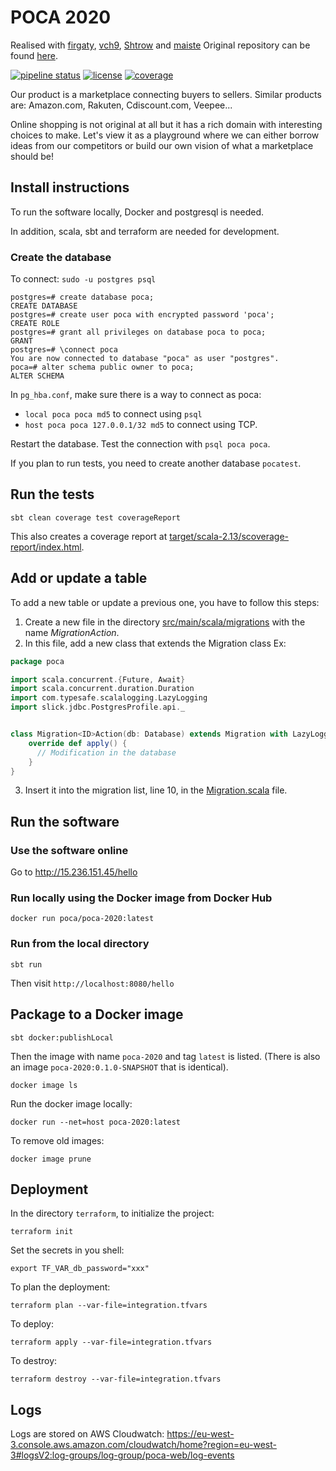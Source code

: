 # POCA 2020

Realised with [firgaty](https://github.com/firgaty), [vch9](https://github.com/vch9), [Shtrow](https://github.com/Shtrow) and [maiste](https://github.com/maiste)
Original repository can be found [here](https://gaufre.informatique.univ-paris-diderot.fr/e-scaladur/poca-2020).

[![pipeline status](https://gaufre.informatique.univ-paris-diderot.fr/e-scaladur/poca-2020/badges/master/pipeline.svg?style=flat-square)](https://gaufre.informatique.univ-paris-diderot.fr/e-scaladur/poca-2020/commits/master)
[![license](https://img.shields.io/badge/license-MPL%202.0-blue?style=flat-square)](https://www.mozilla.org/en-US/MPL/2.0/)
[![coverage](https://gaufre.informatique.univ-paris-diderot.fr/e-scaladur/poca-2020/badges/master/coverage.svg?style=flat-square)](https://gaufre.informatique.univ-paris-diderot.fr/e-scaladur/poca-2020/-/jobs)

Our product is a marketplace connecting buyers to sellers. Similar products are: Amazon.com, Rakuten, Cdiscount.com, Veepee...

Online shopping is not original at all but it has a rich domain with interesting choices to make. Let's view it as a playground where we can either borrow ideas from our competitors or build our own vision of what a marketplace should be!

## Install instructions

To run the software locally, Docker and postgresql is needed.

In addition, scala, sbt and terraform are needed for development.

### Create the database

To connect: `sudo -u postgres psql`

```
postgres=# create database poca;
CREATE DATABASE
postgres=# create user poca with encrypted password 'poca';
CREATE ROLE
postgres=# grant all privileges on database poca to poca;
GRANT
postgres=# \connect poca
You are now connected to database "poca" as user "postgres".
poca=# alter schema public owner to poca;
ALTER SCHEMA
```

In `pg_hba.conf`, make sure there is a way to connect as poca:
* `local poca poca md5` to connect using `psql`
* `host poca poca 127.0.0.1/32 md5` to connect using TCP.

Restart the database. Test the connection with `psql poca poca`.

If you plan to run tests, you need to create another database `pocatest`.


## Run the tests

```
sbt clean coverage test coverageReport
```

This also creates a coverage report at [target/scala-2.13/scoverage-report/index.html](target/scala-2.13/scoverage-report/index.html).

## Add or update a table

To add a new table or update a previous one, you have to follow this steps:

1. Create a new file in the directory [src/main/scala/migrations](src/main/scala/migrations) with the name *Migration<ID>Action*.
2. In this file, add a new class that extends the Migration class
Ex:
```scala
package poca

import scala.concurrent.{Future, Await}
import scala.concurrent.duration.Duration
import com.typesafe.scalalogging.LazyLogging
import slick.jdbc.PostgresProfile.api._


class Migration<ID>Action(db: Database) extends Migration with LazyLogging {
    override def apply() {
      // Modification in the database
    }
}
```
3. Insert it into the migration list, line 10, in the [Migration.scala](src/main/scala/migrations/Migration.scala) file.

## Run the software

### Use the software online

Go to http://15.236.151.45/hello

### Run locally using the Docker image from Docker Hub

```
docker run poca/poca-2020:latest
```

### Run from the local directory

```
sbt run
```

Then visit `http://localhost:8080/hello`

## Package to a Docker image

```
sbt docker:publishLocal
```

Then the image with name `poca-2020` and tag `latest` is listed. (There is also an image `poca-2020:0.1.0-SNAPSHOT` that is identical).

```
docker image ls
```

Run the docker image locally:

```
docker run --net=host poca-2020:latest
```

To remove old images:

```
docker image prune
```

## Deployment

In the directory `terraform`, to initialize the project:

```
terraform init
```

Set the secrets in you shell:

```
export TF_VAR_db_password="xxx"
```

To plan the deployment:

```
terraform plan --var-file=integration.tfvars
```

To deploy:

```
terraform apply --var-file=integration.tfvars
```

To destroy:

```
terraform destroy --var-file=integration.tfvars
```

## Logs

Logs are stored on AWS Cloudwatch: https://eu-west-3.console.aws.amazon.com/cloudwatch/home?region=eu-west-3#logsV2:log-groups/log-group/poca-web/log-events
